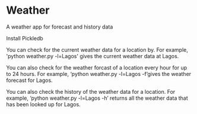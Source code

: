 # Weather
A weather app for forecast and history data

Install Pickledb

You can check for the current weather data for a location by. For example, 'python weather.py -l=Lagos' gives the current weather data at Lagos.

You can also check for the weather forcast of a location every hour for up to 24 hours. For example, ‘python weather.py -l=Lagos -f’gives the weather forecast for Lagos.

You can also check the history of the weather data for a location. For example, ‘python weather.py -l=Lagos -h’ returns all the weather data that has been looked up for Lagos.

